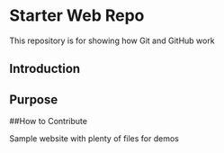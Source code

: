 # Starter Web Repo

This repository is for showing how Git and GitHub work
## Introduction

## Purpose

##How to Contribute


Sample website with plenty of files for demos